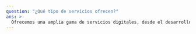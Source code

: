 ```yaml
---
question: "¿Qué tipo de servicios ofrecen?"
ans: >-
  Ofrecemos una amplia gama de servicios digitales, desde el desarrollo de software a medida hasta el diseño web y el marketing digital. Cubrimos todo el ciclo de vida de un proyecto, desde la concepción hasta la implementación y el mantenimiento.
---
```

